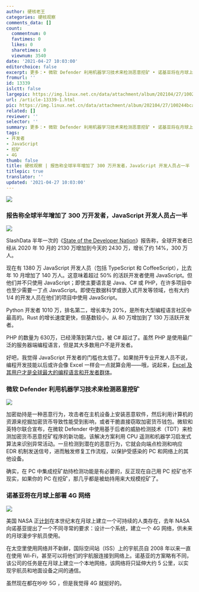 ```yaml
---
author: 硬核老王
categories: 硬核观察
comments_data: []
count:
  commentnum: 0
  favtimes: 0
  likes: 0
  sharetimes: 0
  viewnum: 3540
date: '2021-04-27 10:03:00'
editorchoice: false
excerpt: 更多：• 微软 Defender 利用机器学习技术来检测恶意挖矿 • 诺基亚将在月球上部署 4G 网络
fromurl: ''
id: 13339
islctt: false
largepic: https://img.linux.net.cn/data/attachment/album/202104/27/100244bcaizxyci0yxvcz0.jpg
url: /article-13339-1.html
pic: https://img.linux.net.cn/data/attachment/album/202104/27/100244bcaizxyci0yxvcz0.jpg.thumb.jpg
related: []
reviewer: ''
selector: ''
summary: 更多：• 微软 Defender 利用机器学习技术来检测恶意挖矿 • 诺基亚将在月球上部署 4G 网络
tags:
- 开发者
- JavaScript
- 挖矿
- 4G
thumb: false
title: 硬核观察 | 报告称全球半年增加了 300 万开发者，JavaScript 开发人员占一半
titlepic: true
translator: ''
updated: '2021-04-27 10:03:00'
---
```


![](https://img.linux.net.cn/data/attachment/album/202104/27/100244bcaizxyci0yxvcz0.jpg)


### 报告称全球半年增加了 300 万开发者，JavaScript 开发人员占一半


![](https://img.linux.net.cn/data/attachment/album/202104/27/100253o5tyznxxjnfyygnl.jpg)


SlashData 半年一次的《[State of the Developer Nation](https://www.slashdata.co/free-resources/developer-economics-state-of-the-developer-nation-20th-edition)》报告称，全球开发者已经从 2020 年 10 月的 2130 万增加到今天的 2430 万，增长了约 14%，300 万人。


现在有 1380 万 JavaScript 开发人员（包括 TypeScript 和 CoffeeScript），比去年 10 月增加了 140 万人。这意味着超过 50% 的活跃开发者使用 JavaScript。但他们并不只使用 JavaScript；即使主要语言是 Java、C# 或 PHP，在许多项目中也至少需要一丁点 JavaScript。即使在数据科学或嵌入式开发等领域，也有大约 1/4 的开发人员在他们的项目中使用 JavaScript。


Python 开发者 1010 万，排名第二，增长率为 20%，是所有大型编程语言社区中最高的。Rust 的增长速度更快，但基数较小，从 80 万增加到了 130 万活跃开发者。


PHP 的数量为 630万，已经滑落到第六位，被 C# 超过了。虽然 PHP 是使用最广泛的服务器端编程语言，但是其大多数用户不是开发者。


好吧，我觉得 JavaScript 开发者的门槛也太低了。如果抛开专业开发人员不说，编程开发技能以后或许会像 Excel 一样会一点就算会用——哦，说起来，[Excel 及其用户才是全球最大的编程语言和开发者群体](/article-13078-1.html)。


### 微软 Defender 利用机器学习技术来检测恶意挖矿


![](https://img.linux.net.cn/data/attachment/album/202104/27/100309pe2oezgaoes2awno.jpg)


加密劫持是一种恶意行为，攻击者在主机设备上安装恶意软件，然后利用计算机的资源来挖掘加密货币导致性能受到影响，或者干脆直接窃取加密货币钱包。微软和英特尔联合宣布，在微软 Defender 中使用基于后者的威胁检测技术（TDT）来检测加密货币恶意挖矿程序的新功能。该解决方案利用 CPU 遥测和机器学习启发式算法来识别异常活动。一旦检测到潜在的恶意行为，它就会向端点检测和响应 EDR 机制发送信号，进而触发修复工作流程，以保护受感染的 PC 和网络上的其他设备。


确实，在 PC 中集成挖矿劫持检测功能是有必要的，反正现在自己用 PC 挖矿也不现实，如果你的 PC 在挖矿，那几乎都是被劫持用来大规模挖矿了。


### 诺基亚将在月球上部署 4G 网络


![](https://img.linux.net.cn/data/attachment/album/202104/27/100332iuvut2uqs3u29u2h.jpg)


美国 NASA 正[计划](https://www.zdnet.com/article/the-moon-is-going-to-get-its-own-4g-network-thanks-to-this-rugged-lunar-rover/)在本世纪末在月球上建立一个可持续的人类存在，去年 NASA 向诺基亚提出了一个不同寻常的要求：设计一个系统，建立一个 4G 网络，供未来的月球漫步宇航员使用。


在太空里使用网络并不新鲜，国际空间站（ISS）上的宇航员自 2008 年以来一直在使用 Wi-Fi，甚至可以将他们的宇航服连接到网络上。诺基亚的方案略有不同，该公司的任务是在月球上建立一个本地网络，该网络将只延伸大约 5 公里，以实现宇航员和地面设备之间的通信。


虽然现在都在吵吵 5G ，但是我觉得 4G 就挺好的。